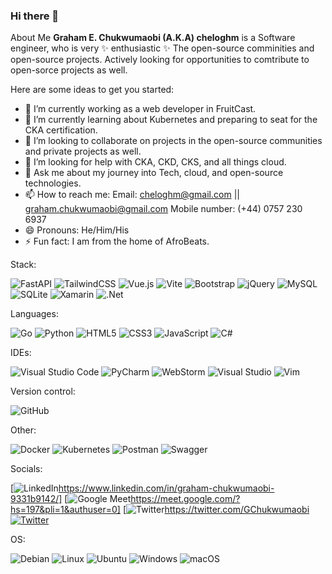 ### Hi there 👋

About Me
**Graham E. Chukwumaobi (A.K.A) cheloghm** is a Software engineer, who is very ✨ enthusiastic ✨ The open-source comminities and open-source projects.
Actively looking for opportunities to comtribute to open-sorce projects as well.

Here are some ideas to get you started:

- 🔭 I’m currently working as a web developer in FruitCast.
- 🌱 I’m currently learning about Kubernetes and preparing to seat for the CKA certification.
- 👯 I’m looking to collaborate on projects in the open-source communities and private projects as well.
- 🤔 I’m looking for help with CKA, CKD, CKS, and all things cloud.
- 💬 Ask me about my journey into Tech, cloud, and open-source technologies.
- 📫 How to reach me:
          Email: cheloghm@gmail.com || graham.chukwumaobi@gmail.com
          Mobile number: (+44) 0757 230 6937
- 😄 Pronouns: He/Him/His
- ⚡ Fun fact: I am from the home of AfroBeats.

Stack:

![FastAPI](https://img.shields.io/badge/FastAPI-005571?style=for-the-badge&logo=fastapi)
![TailwindCSS](https://img.shields.io/badge/tailwindcss-%2338B2AC.svg?style=for-the-badge&logo=tailwind-css&logoColor=white)
![Vue.js](https://img.shields.io/badge/vuejs-%2335495e.svg?style=for-the-badge&logo=vuedotjs&logoColor=%234FC08D)
![Vite](https://img.shields.io/badge/vite-%23646CFF.svg?style=for-the-badge&logo=vite&logoColor=white)
![Bootstrap](https://img.shields.io/badge/bootstrap-%23563D7C.svg?style=for-the-badge&logo=bootstrap&logoColor=white)
![jQuery](https://img.shields.io/badge/jquery-%230769AD.svg?style=for-the-badge&logo=jquery&logoColor=white)
![MySQL](https://img.shields.io/badge/mysql-%2300f.svg?style=for-the-badge&logo=mysql&logoColor=white)
![SQLite](https://img.shields.io/badge/sqlite-%2307405e.svg?style=for-the-badge&logo=sqlite&logoColor=white)
![Xamarin](https://img.shields.io/badge/Xamarin-3199DC?style=for-the-badge&logo=xamarin&logoColor=white)
![.Net](https://img.shields.io/badge/.NET-5C2D91?style=for-the-badge&logo=.net&logoColor=white)

Languages:

![Go](https://img.shields.io/badge/go-%2300ADD8.svg?style=for-the-badge&logo=go&logoColor=white)
![Python](https://img.shields.io/badge/python-3670A0?style=for-the-badge&logo=python&logoColor=ffdd54)
![HTML5](https://img.shields.io/badge/html5-%23E34F26.svg?style=for-the-badge&logo=html5&logoColor=white)
![CSS3](https://img.shields.io/badge/css3-%231572B6.svg?style=for-the-badge&logo=css3&logoColor=white)
![JavaScript](https://img.shields.io/badge/javascript-%23323330.svg?style=for-the-badge&logo=javascript&logoColor=%23F7DF1E)
![C#](https://img.shields.io/badge/c%23-%23239120.svg?style=for-the-badge&logo=c-sharp&logoColor=white)

IDEs:

![Visual Studio Code](https://img.shields.io/badge/Visual%20Studio%20Code-0078d7.svg?style=for-the-badge&logo=visual-studio-code&logoColor=white)
![PyCharm](https://img.shields.io/badge/pycharm-143?style=for-the-badge&logo=pycharm&logoColor=black&color=black&labelColor=green)
![WebStorm](https://img.shields.io/badge/webstorm-143?style=for-the-badge&logo=webstorm&logoColor=white&color=black)
![Visual Studio](https://img.shields.io/badge/Visual%20Studio-5C2D91.svg?style=for-the-badge&logo=visual-studio&logoColor=white)
![Vim](https://img.shields.io/badge/VIM-%2311AB00.svg?style=for-the-badge&logo=vim&logoColor=white)

Version control:

![GitHub](https://img.shields.io/badge/github-%23121011.svg?style=for-the-badge&logo=github&logoColor=white)

Other:

![Docker](https://img.shields.io/badge/docker-%230db7ed.svg?style=for-the-badge&logo=docker&logoColor=white)
![Kubernetes](https://img.shields.io/badge/kubernetes-%23326ce5.svg?style=for-the-badge&logo=kubernetes&logoColor=white)
![Postman](https://img.shields.io/badge/Postman-FF6C37?style=for-the-badge&logo=postman&logoColor=white)
![Swagger](https://img.shields.io/badge/-Swagger-%23Clojure?style=for-the-badge&logo=swagger&logoColor=white)

Socials:

[![LinkedIn](https://img.shields.io/badge/linkedin-%230077B5.svg?style=for-the-badge&logo=linkedin&logoColor=white)https://www.linkedin.com/in/graham-chukwumaobi-9331b9142/]
[![Google Meet](https://img.shields.io/badge/Google%20Meet-00897B?style=for-the-badge&logo=google-meet&logoColor=white)https://meet.google.com/?hs=197&pli=1&authuser=0]
[![Twitter](https://img.shields.io/badge/Twitter-%231DA1F2.svg?style=for-the-badge&logo=Twitter&logoColor=white)https://twitter.com/GChukwumaobi
[![Twitter](https://img.shields.io/badge/Twitter-1DA1F2?style=for-the-badge&logo=twitter&logoColor=white)](https://twitter.com/AparnaSoneja)

OS:

![Debian](https://img.shields.io/badge/Debian-D70A53?style=for-the-badge&logo=debian&logoColor=white)
![Linux](https://img.shields.io/badge/Linux-FCC624?style=for-the-badge&logo=linux&logoColor=black)
![Ubuntu](https://img.shields.io/badge/Ubuntu-E95420?style=for-the-badge&logo=ubuntu&logoColor=white)
![Windows](https://img.shields.io/badge/Windows-0078D6?style=for-the-badge&logo=windows&logoColor=white)
![macOS](https://img.shields.io/badge/mac%20os-000000?style=for-the-badge&logo=macos&logoColor=F0F0F0)





